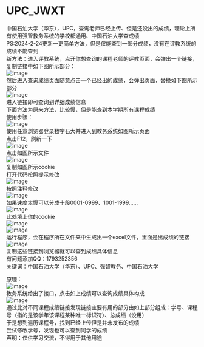 # UPC_JWXT
中国石油大学（华东），UPC，查询老师已经上传、但是还没出的成绩，理论上所有使用强智教务系统的学校都通用、中国石油大学查成绩  
PS:2024-2-24更新一更简单方法，但是仅能查到一部分成绩，没有在评教系统的成绩不能查到  
新方法：进入评教系统，点开你想查询的课程老师的评教页面，会弹出一个链接，复制链接中如下图所示部分：  
![image](https://github.com/Mao0324/UPC_JWXT/assets/133934785/992a9c83-f1f7-4d34-896b-c7e48c229ac9)  
然后进入查询成绩页面随意点击一个已经出的成绩，会弹出页面，替换如下图所示部分  
![image](https://github.com/Mao0324/UPC_JWXT/assets/133934785/d4f480f4-79eb-4368-9128-ec792bfd947a)  
进入链接即可查询到详细成绩信息  
下面方法为原来方法，比较慢，但是能查到本学期所有课程成绩  
使用步骤：  
![image](https://github.com/Mao0324/UPC_JWXT/assets/133934785/ffeaabc6-10e2-449d-af55-3e12ca0009a1)  
使用任意浏览器登录数字石大并进入到教务系统如图所示页面  
点击F12，刷新一下  
![image](https://github.com/Mao0324/UPC_JWXT/assets/133934785/92fabf74-4730-46ce-aa55-3b19019cc04f)  
点击如图所示文件  
![image](https://github.com/Mao0324/UPC_JWXT/assets/133934785/9bf177c7-f8cc-4260-bac0-0bedfa613e0a)  
复制如图所示cookie  
打开代码按照提示修改  
![image](https://github.com/Mao0324/UPC_JWXT/assets/133934785/1ee7b458-5a25-4b8c-90f8-6560c81948e3)  
按照注释修改  
![image](https://github.com/Mao0324/UPC_JWXT/assets/133934785/6051927a-951f-48f5-a596-ff137c746a9d)  
如果速度太慢可以分成十段0001-0999、1001-1999……  
![image](https://github.com/Mao0324/UPC_JWXT/assets/133934785/6553bc15-450a-4f80-b710-5e96321b2463)  
此处填上你的cookie  
![image](https://github.com/Mao0324/UPC_JWXT/assets/133934785/78d6f292-8cdf-4292-9cea-485feca52482)  
![image](https://github.com/Mao0324/UPC_JWXT/assets/133934785/55298974-01e9-45d7-b7fc-604fb403ed0d)  
运行程序，会在程序所在文件夹中生成出一个excel文件，里面是出成绩的链接  
![image](https://github.com/Mao0324/UPC_JWXT/assets/133934785/9b85ed35-8726-4f18-b6f7-0e1a821b98a8)  
复制这些链接到浏览器就可以查到成绩具体信息  
有问题添加QQ：1793252356  
关键词：中国石油大学（华东）、UPC、强智教务、中国石油大学

原理：  
![image](https://github.com/Mao0324/UPC_JWXT/assets/133934785/314841f8-a6fe-4950-9d11-575fdaf26236)  
教务系统给出了接口，点击如上成绩可以查询成绩具体构成  
![image](https://github.com/Mao0324/UPC_JWXT/assets/133934785/fc31ca7c-d519-4aef-8bbd-10cd1a62a831)  
通过比对不同课程成绩链接发现链接主要有用的部分由如上部分组成：学号、课程号（指的是该学年该课程某种唯一标识符）、总成绩（没用）  
于是想到遍历课程号，找到已经上传但是并未发布的成绩  
尝试修改学号，发现也可以查到同学的成绩  
声明：仅供学习交流，不得用于其他用途
